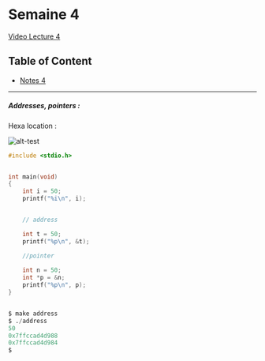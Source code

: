 
# Semaine 4

[Video Lecture 4](https://www.youtube.com/watch?v=4oqjcKenCH8)


## Table of Content

- [Notes 4](https://cs50.harvard.edu/x/2022/notes/3/)

---

 ##### Addresses, pointers :


 Hexa location :

 ![alt-test](https://cs50.harvard.edu/x/2022/notes/4/addresses.png)


``` c
#include <stdio.h>


int main(void)
{
    int i = 50;
    printf("%i\n", i);


    // address

    int t = 50;
    printf("%p\n", &t);

    //pointer
    
    int n = 50;
    int *p = &n;
    printf("%p\n", p);
}
```

>> 

```py

$ make address 
$ ./address 
50
0x7ffccad4d988
0x7ffccad4d984
$ 

```